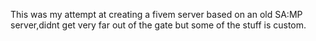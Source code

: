 This was my attempt at creating a fivem server based on an old SA:MP server,didnt get very far out of the gate but some of the stuff is custom.
